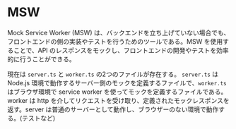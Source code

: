 # MSW

Mock Service Worker (MSW) は、バックエンドを立ち上げていない場合でも、フロントエンドの側の実装やテストを行うためのツールである。MSW を使用することで、API のレスポンスをモックし、フロントエンドの開発やテストを効率的に行うことができる。

現在は `server.ts` と `worker.ts` の2つのファイルが存在する。
`server.ts` は Node.js 環境で動作するサーバー側のモックを定義するファイルで、`worker.ts` はブラウザ環境で service worker を使ってモックを定義するファイルである。worker は http を介してリクエストを受け取り、定義されたモックレスポンスを返す。server は普通のサーバーとして動作し、ブラウザーのない環境で動作する。(テストなど)
